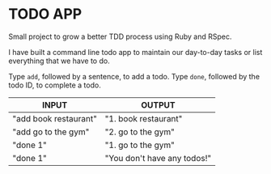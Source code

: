 # TODO APP

Small project to grow a better TDD process using Ruby and RSpec.

I have built a command line todo app to maintain our day-to-day tasks or list everything that we have to do.

Type `add`, followed by a sentence, to add a todo.
Type `done`, followed by the todo ID, to complete a todo.

INPUT | OUTPUT
--- | ---
"add book restaurant" | "1. book restaurant"
"add go to the gym" | "2. go to the gym"
"done 1" | "1. go to the gym"
"done 1" | "You don't have any todos!"
